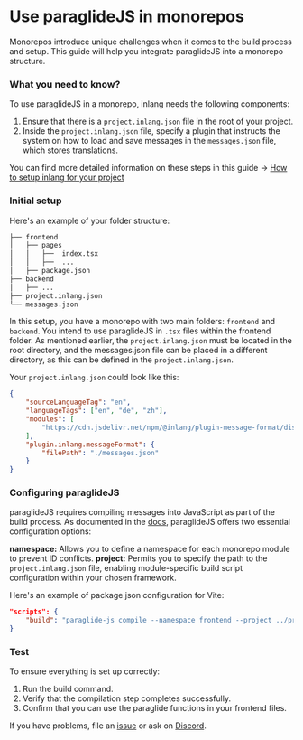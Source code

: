 # Use paraglideJS in monorepos

Monorepos introduce unique challenges when it comes to the build process and setup. This guide will help you integrate paraglideJS into a monorepo structure. 

### What you need to know?

To use paraglideJS in a monorepo, inlang needs the following components:
1. Ensure that there is a `project.inlang.json` file in the root of your project.
2. Inside the `project.inlang.json` file, specify a plugin that instructs the system on how to load and save messages in the `messages.json` file, which stores translations.

You can find more detailed information on these steps in this guide -> [How to setup inlang for your project](https://inlang.com/g/49fn9ggo/guide-niklasbuchfink-howToSetupInlang)

### Initial setup

Here's an example of your folder structure:
```txt
├── frontend
│   ├── pages
│   │   ├──  index.tsx
│   │   ├──  ...
│   ├── package.json
├── backend
│   ├── ...
├── project.inlang.json
└── messages.json
```

In this setup, you have a monorepo with two main folders: `frontend` and `backend`. You intend to use paraglideJS in `.tsx` files within the frontend folder. As mentioned earlier, the `project.inlang.json` must be located in the root directory, and the messages.json file can be placed in a different directory, as this can be defined in the `project.inlang.json`.

Your `project.inlang.json` could look like this:

```json
{
	"sourceLanguageTag": "en",
	"languageTags": ["en", "de", "zh"],
	"modules": [
		"https://cdn.jsdelivr.net/npm/@inlang/plugin-message-format/dist/index.js",
	],
	"plugin.inlang.messageFormat": {
		"filePath": "./messages.json"
	}
}
```

### Configuring paraglideJS
paraglideJS requires compiling messages into JavaScript as part of the build process. As documented in the [docs](https://inlang.com/m/gerre34r/library-inlang-paraglideJs), paraglideJS offers two essential configuration options:

**namespace:** Allows you to define a namespace for each monorepo module to prevent ID conflicts.
**project:** Permits you to specify the path to the `project.inlang.json` file, enabling module-specific build script configuration within your chosen framework.

Here's an example of package.json configuration for Vite:
```json
"scripts": {
	"build": "paraglide-js compile --namespace frontend --project ../project.inlang.json && vite build",
}
```

### Test

To ensure everything is set up correctly:
1. Run the build command.
2. Verify that the compilation step completes successfully.
3. Confirm that you can use the paraglide functions in your frontend files.


If you have problems, file an [issue](https://github.com/inlang/monorepo/issues) or ask on [Discord](https://discord.gg/gdMPPWy57R).